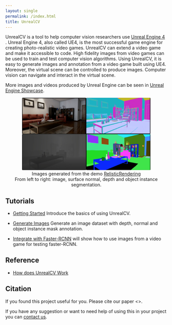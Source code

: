 ```yaml
---
layout: single
permalink: /index.html
title: UnrealCV
---
```


UnrealCV is a tool to help computer vision researchers use [Unreal Engine 4 ](http://unrealengine.com). Unreal Engine 4, also called UE4, is the most successful game engine for creating photo-realistic video games. UnrealCV can extend a video game and make it accessible to code. High fidelity images from video games can be used to train and test computer vision algorithms. Using UnrealCV, it is easy to generate images and annotation from a video game built using UE4. Moreover, the virtual scene can be controlled to produce images. Computer vision can navigate and interact in the virtual scene.

More images and videos produced by Unreal Engine can be seen in [Unreal Engine Showcase](ue4_showcase.html).

<!-- Show some high quality game images. Show image and annotation -->
<center>
<!-- <iframe width="560" height="315" src="https://www.youtube.com/embed/R-yd452NU6s" frameborder="0" allowfullscreen></iframe> -->
<img width="400px" src="images/Annotation.png" alt="annotation"/><br>
<!-- Host this video in my website -->
Images generated from the demo <a href="model_zoo.html#realistic_rendering">RelisticRendering</a><br>
From left to right: image, surface normal, depth and object instance segmentation.
</center>
<!-- ![Annotation](images/Annotation.png) -->

<center>
</center>

## Tutorials

- [Getting Started](getting_started.html) Introduce the basics of using UnrealCV.

- [Generate Images](ipynb_generate_images.html) Generate an image dataset with depth, normal and object instance mask annotation.

- [Integrate with Faster-RCNN](faster_rcnn.html) will show how to use images from a video game for testing faster-RCNN.

## Reference

- [How does UnrealCV Work](how_does_it_work.html)

## Citation

If you found this project useful for you. Please cite our paper <>.

If you have any suggestion or want to need help of using this in your project you can [contact us](contact.html).
